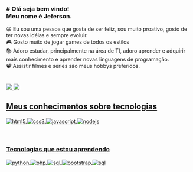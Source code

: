 <div>
<h3> # Olá seja bem vindo!<br>
Meu nome é Jeferson.<br> </h3>
</div>
😀 Eu sou uma pessoa que gosta de ser feliz, sou muito proativo, gosto de ter novas idéias e sempre evoluir.<br>
🎮 Gosto muito de jogar games de todos os estilos<br>
📚 Adoro estudar, principalmente na área de TI, adoro aprender e adquirir mais conhecimento e aprender novas linguagens de programação.<br>
📽 Assistir filmes e séries são meus hobbys preferidos.<br><br><br>

<div>
  <a href="https://github.com/Artking3010">
  <img heinght="180em" src="https://github-readme-stats.vercel.app/api?username=artking3010&show_icons=true&theme=tokyonight&inclue_all_commits=true&cont_private+true"/>
  <img heinght="180em" src="https://github-readme-stats.vercel.app/api/top-langs/?username=artking3010&layout=compact&langs_count=16&theme=tokyonight"/>
</div>

  ## Meus conhecimentos sobre tecnologias
  
<div>

  <img align="center" alt="html5" src= "https://img.shields.io/badge/HTML5-E34F26?style=for-the-badge&logo=html5&logoColor=white">
  <img align="center" alt="css3" src= "https://img.shields.io/badge/CSS3-1572B6?style=for-the-badge&logo=css3&logoColor=white">
  <img align="center" alt="javascript" src= "https://img.shields.io/badge/JavaScript-F7DF1E?style=for-the-badge&logo=javascript&logoColor=black">
  <img align="center" alt="nodejs" src= "https://img.shields.io/badge/Node.js-43853D?style=for-the-badge&logo=node.js&logoColor=white">

</div><br><br>
 

  <h3> Tecnologias que estou aprendendo</h3> 
    
 <div>
 
  <img align="center" alt="python" src= "https://img.shields.io/badge/Python-14354C?style=for-the-badge&logo=python&logoColor=white">
  <img align="center" alt="php" src= "https://img.shields.io/badge/PHP-777BB4?style=for-the-badge&logo=php&logoColor=white">
  <img align="center" alt="sql" src= "https://img.shields.io/badge/MySQL-005C84?style=for-the-badge&logo=mysql&logoColor=white">
  <img align="center" alt="bootstrap" src= "https://img.shields.io/badge/Bootstrap-563D7C?style=for-the-badge&logo=bootstrap&logoColor=white">
  <img align="center" alt="sql" src= "https://img.shields.io/badge/MySQL-005C84?style=for-the-badge&logo=mysql&logoColor=white">
   
 </div>
    
